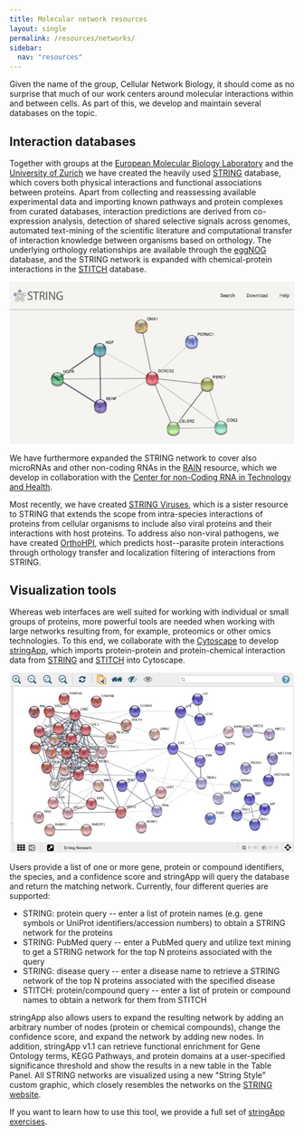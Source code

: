 ```yaml
---
title: Molecular network resources
layout: single
permalink: /resources/networks/
sidebar:
  nav: "resources"
---
```

Given the name of the group, Cellular Network Biology, it should come as no surprise that much of our work centers around molecular interactions within and between cells. As part of this, we develop and maintain several databases on the topic.

## Interaction databases

Together with groups at the [European Molecular Biology Laboratory](https://www.embl.de/) and the [University of Zurich](https://www.uzh.ch/en.html) we have created the heavily used [STRING](https://string-db.org/) database, which covers both physical interactions and functional associations between proteins. Apart from collecting and reassessing available experimental data and importing known pathways and protein complexes from curated databases, interaction predictions are derived from co-expression analysis, detection of shared selective signals across genomes, automated text-mining of the scientific literature and computational transfer of interaction knowledge between organisms based on orthology. The underlying orthology relationships are available through the [eggNOG](http://eggnogdb.embl.de/) database, and the STRING network is expanded with chemical-protein interactions in the [STITCH](https://stitch-db.org/) database.

![STRING screenshot](resources_networks_string.jpg)

We have furthermore expanded the STRING network to cover also microRNAs and other non-coding RNAs in the [RAIN](https://rth.dk/resources/rain/) resource, which we develop in collaboration with the [Center for non-Coding RNA in Technology and Health](https://rth.dk/).

Most recently, we have created [STRING Viruses](http://viruses.string-db.org/), which is a sister resource to STRING that extends the scope from intra-species interactions of proteins from cellular organisms to include also viral proteins and their interactions with host proteins. To address also non-viral pathogens, we have created [OrthoHPI](https://orthohpi.jensenlab.org/), which predicts host--parasite protein interactions through orthology transfer and localization filtering of interactions from STRING.

## Visualization tools

Whereas web interfaces are well suited for working with individual or small groups of proteins, more powerful tools are needed when working with large networks resulting from, for example, proteomics or other omics technologies. To this end, we collaborate with the [Cytoscape](http://cytoscape.org/) to develop [stringApp](http://apps.cytoscape.org/apps/stringapp), which imports protein-protein and protein-chemical interaction data from [STRING](https://string-db.org/) and [STITCH](http://stitch.embl.de/) into Cytoscape.

![stringApp screenshot](resources_networks_stringapp.jpg)

Users provide a list of one or more gene, protein or compound identifiers, the species, and a confidence score and stringApp will query the database and return the matching network. Currently, four different queries are supported:

* STRING: protein query -- enter a list of protein names (e.g. gene symbols or UniProt identifiers/accession numbers) to obtain a STRING network for the proteins
* STRING: PubMed query -- enter a PubMed query and utilize text mining to get a STRING network for the top N proteins associated with the query
* STRING: disease query -- enter a disease name to retrieve a STRING network of the top N proteins associated with the specified disease
* STITCH: protein/compound query -- enter a list of protein or compound names to obtain a network for them from STITCH

stringApp also allows users to expand the resulting network by adding an arbitrary number of nodes (protein or chemical compounds), change the confidence score, and expand the network by adding new nodes. In addition, stringApp v1.1 can retrieve functional enrichment for Gene Ontology terms, KEGG Pathways, and protein domains at a user-specified significance threshold and show the results in a new table in the Table Panel. All STRING networks are visualized using a new "String Style" custom graphic, which closely resembles the networks on the [STRING website](https://string-db.org/).

If you want to learn how to use this tool, we provide a full set of [stringApp exercises](/training/stringapp/).
